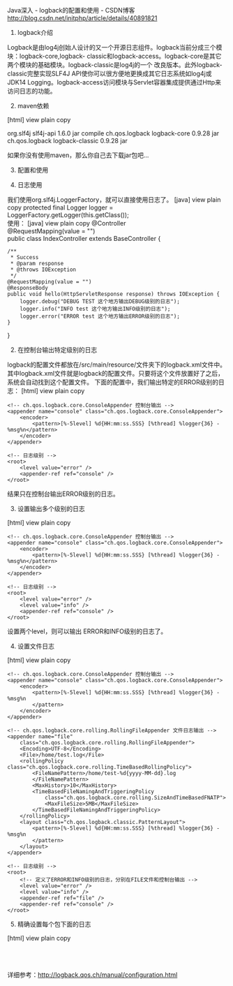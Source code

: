 

Java深入 - logback的配置和使用 - CSDN博客 
http://blog.csdn.net/initphp/article/details/40891821

1. logback介绍

Logback是由log4j创始人设计的又一个开源日志组件。logback当前分成三个模块：logback-core,logback- classic和logback-access。logback-core是其它两个模块的基础模块。logback-classic是log4j的一个 改良版本。此外logback-classic完整实现SLF4J API使你可以很方便地更换成其它日志系统如log4j或JDK14 Logging。logback-access访问模块与Servlet容器集成提供通过Http来访问日志的功能。

2. maven依赖

[html] view plain copy
<!-- logback+slf4j -->  
<dependency>  
    <groupId>org.slf4j</groupId>  
    <artifactId>slf4j-api</artifactId>  
    <version>1.6.0</version>  
    <type>jar</type>  
    <scope>compile</scope>  
</dependency>  
<dependency>  
    <groupId>ch.qos.logback</groupId>  
    <artifactId>logback-core</artifactId>  
    <version>0.9.28</version>  
    <type>jar</type>  
</dependency>  
<dependency>  
    <groupId>ch.qos.logback</groupId>  
    <artifactId>logback-classic</artifactId>  
    <version>0.9.28</version>  
    <type>jar</type>  
</dependency>  

如果你没有使用maven，那么你自己去下载jar包吧...

3. 配置和使用

1. 日志使用

我们使用org.slf4j.LoggerFactory，就可以直接使用日志了。
[java] view plain copy
protected final Logger       logger = LoggerFactory.getLogger(this.getClass());  
使用：
[java] view plain copy
@Controller  
@RequestMapping(value = "")  
public class IndexController extends BaseController {  
  
    /** 
     * Success 
     * @param response 
     * @throws IOException 
     */  
    @RequestMapping(value = "")  
    @ResponseBody  
    public void hello(HttpServletResponse response) throws IOException {  
        logger.debug("DEBUG TEST 这个地方输出DEBUG级别的日志");  
        logger.info("INFO test 这个地方输出INFO级别的日志");  
        logger.error("ERROR test 这个地方输出ERROR级别的日志");  
    }  
  
}  

2. 在控制台输出特定级别的日志

logback的配置文件都放在/src/main/resource/文件夹下的logback.xml文件中。其中logback.xml文件就是logback的配置文件。只要将这个文件放置好了之后，系统会自动找到这个配置文件。
下面的配置中，我们输出特定的ERROR级别的日志：
[html] view plain copy
<?xml version="1.0"?>  
<configuration>  
  
    <!-- ch.qos.logback.core.ConsoleAppender 控制台输出 -->  
    <appender name="console" class="ch.qos.logback.core.ConsoleAppender">  
        <encoder>  
            <pattern>[%-5level] %d{HH:mm:ss.SSS} [%thread] %logger{36} - %msg%n</pattern>  
        </encoder>  
    </appender>  
  
    <!-- 日志级别 -->  
    <root>  
        <level value="error" />  
        <appender-ref ref="console" />  
    </root>  
  
</configuration>   

结果只在控制台输出ERROR级别的日志。

3. 设置输出多个级别的日志

[html] view plain copy
<?xml version="1.0"?>  
<configuration>  
  
    <!-- ch.qos.logback.core.ConsoleAppender 控制台输出 -->  
    <appender name="console" class="ch.qos.logback.core.ConsoleAppender">  
        <encoder>  
            <pattern>[%-5level] %d{HH:mm:ss.SSS} [%thread] %logger{36} - %msg%n</pattern>  
        </encoder>  
    </appender>  
  
    <!-- 日志级别 -->  
    <root>  
        <level value="error" />  
        <level value="info" />  
        <appender-ref ref="console" />  
    </root>  
  
</configuration>   

设置两个level，则可以输出 ERROR和INFO级别的日志了。

4. 设置文件日志

[html] view plain copy
<?xml version="1.0"?>  
<configuration>  
  
    <!-- ch.qos.logback.core.ConsoleAppender 控制台输出 -->  
    <appender name="console" class="ch.qos.logback.core.ConsoleAppender">  
        <encoder>  
            <pattern>[%-5level] %d{HH:mm:ss.SSS} [%thread] %logger{36} - %msg%n  
            </pattern>  
        </encoder>  
    </appender>  
  
    <!-- ch.qos.logback.core.rolling.RollingFileAppender 文件日志输出 -->  
    <appender name="file"  
        class="ch.qos.logback.core.rolling.RollingFileAppender">  
        <Encoding>UTF-8</Encoding>  
        <File>/home/test.log</File>  
        <rollingPolicy class="ch.qos.logback.core.rolling.TimeBasedRollingPolicy">  
            <FileNamePattern>/home/test-%d{yyyy-MM-dd}.log  
            </FileNamePattern>  
            <MaxHistory>10</MaxHistory>  
            <TimeBasedFileNamingAndTriggeringPolicy  
                class="ch.qos.logback.core.rolling.SizeAndTimeBasedFNATP">  
                <MaxFileSize>5MB</MaxFileSize>  
            </TimeBasedFileNamingAndTriggeringPolicy>  
        </rollingPolicy>  
        <layout class="ch.qos.logback.classic.PatternLayout">  
            <pattern>[%-5level] %d{HH:mm:ss.SSS} [%thread] %logger{36} - %msg%n  
            </pattern>  
        </layout>  
    </appender>  
  
    <!-- 日志级别 -->  
    <root>  
        <!-- 定义了ERROR和INFO级别的日志，分别在FILE文件和控制台输出 -->  
        <level value="error" />  
        <level value="info" />  
        <appender-ref ref="file" />   
        <appender-ref ref="console" />  
    </root>  
  
  
</configuration>   

5. 精确设置每个包下面的日志

[html] view plain copy
<logger name="com.xxx" additivity="false">  
    <level value="info" />  
    <appender-ref ref="file" />  
    <appender-ref ref="console" />  
</logger>  


详细参考：http://logback.qos.ch/manual/configuration.html